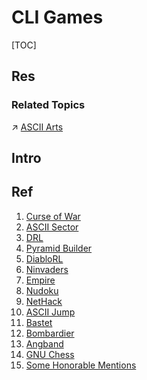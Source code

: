 # CLI Games

[TOC]



## Res
### Related Topics
↗ [ASCII Arts](../../../🥷🏼%20Operating%20Systems%20&%20Kernels%20(Engineering%20Part)/Linux%20(Derived%20From%20UNIX%20Family)/Linux%20Free%20Software%20&%20OSS%20(Open%20Source%20Software)/📌%20Awesome%20Open%20Source%20CLI%20Software/ASCII%20Arts.md)



## Intro


## Ref
[Top 10 Command Line Games For Linux]: https://itsfoss.com/best-command-line-games-linux/

[12 Amazing Terminal Based Games for Linux Enthusiasts]: https://www.tecmint.com/best-linux-terminal-console-games/

[👍 Best ASCII Games for Linux That are Insanely Good]: https://itsfoss.com/best-ascii-games/
1. [Curse of War](https://itsfoss.com/best-ascii-games/#1-curse-of-war)
2. [ASCII Sector](https://itsfoss.com/best-ascii-games/#2-ascii-sector)
3. [DRL](https://itsfoss.com/best-ascii-games/#3-drl)
4. [Pyramid Builder](https://itsfoss.com/best-ascii-games/#4-pyramid-builder)
5. [DiabloRL](https://itsfoss.com/best-ascii-games/#5-diablorl)
6. [Ninvaders](https://itsfoss.com/best-ascii-games/#6-ninvaders)
7. [Empire](https://itsfoss.com/best-ascii-games/#7-empire)
8. [Nudoku](https://itsfoss.com/best-ascii-games/#8-nudoku)
9. [NetHack](https://itsfoss.com/best-ascii-games/#9-nethack)
10. [ASCII Jump](https://itsfoss.com/best-ascii-games/#10-ascii-jump)
11. [Bastet](https://itsfoss.com/best-ascii-games/#11-bastet)
12. [Bombardier](https://itsfoss.com/best-ascii-games/#12-bombardier)
13. [Angband](https://itsfoss.com/best-ascii-games/#13-angband)
14. [GNU Chess](https://itsfoss.com/best-ascii-games/#14-gnu-chess)
15. [Some Honorable Mentions](https://itsfoss.com/best-ascii-games/#some-honorable-mentions)
